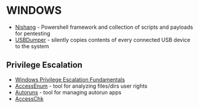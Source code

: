 # WINDOWS

* [Nishang](https://github.com/samratashok/nishang) - Powershell framework and collection of scripts and payloads for pentesting  
* [USBDumper](http://www.secuobs.com/USBDumper.rar) - silently copies contents of every connected USB device to the system

Privilege Escalation
--------------------

* [Windows Privilege Escalation Fundamentals](http://www.fuzzysecurity.com/tutorials/16.html)
* [AccessEnum](https://technet.microsoft.com/en-us/sysinternals/bb897332.aspx) - tool for analyzing files/dirs user rights
* [Autoruns](http://technet.microsoft.com/en-us/sysinternals/bb963902.aspx ) - tool for managing autorun apps
* [AccessChk](https://technet.microsoft.com/en-us/sysinternals/bb664922.aspx)
